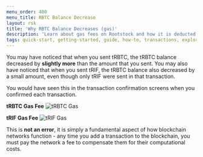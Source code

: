 ```yaml
---
menu_order: 400
menu_title: RBTC Balance Decrease
layout: rsk
title: 'Why RBTC Balance Decreases (gas)'
description: 'Learn about gas fees on Rootstock and how it is deducted'
tags: quick-start, getting-started, guide, how-to, transactions, explorer, bitcoin, rsk, peer-to-peer, merged-mining, blockchain, powpeg
---
```

You may have noticed that when you sent tRBTC, the tRBTC balance decreased by **slightly more** than the amount that you sent. You may also have noticed that when you sent tRIF, the tRBTC balance also decreased by a small amount, even though only tRIF were sent in that transaction.

You would have seen this in the transaction confirmation screens when you confirmed each transaction.

**tRBTC Gas Fee**
![tRBTC Gas](/assets/img/guides/quickstart/transactions/rbtc_gas_fee.png)

**tRIF Gas Fee**
![tRIF Gas](/assets/img/guides/quickstart/transactions/metamask_trif_gas.png)

This is **not an error**, it is simply a fundamental aspect of how blockchain networks function - any time you add a transaction to the blockchain, you must pay the network a fee to compensate them for their computational costs.
